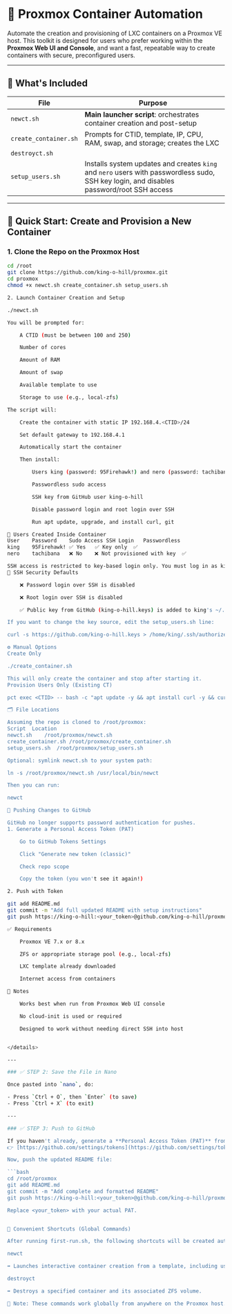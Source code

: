 # 🧰 Proxmox Container Automation

Automate the creation and provisioning of LXC containers on a Proxmox VE host. This toolkit is designed for users who prefer working within the **Proxmox Web UI and Console**, and want a fast, repeatable way to create containers with secure, preconfigured users.

---

## 📁 What's Included

| File                  | Purpose |
|-----------------------|---------|
| `newct.sh`            | **Main launcher script**: orchestrates container creation and post-setup |
| `create_container.sh` | Prompts for CTID, template, IP, CPU, RAM, swap, and storage; creates the LXC |
| `destroyct.sh`        |
| `setup_users.sh`      | Installs system updates and creates `king` and `nero` users with passwordless sudo, SSH key login, and disables password/root SSH access |

---

## 🚀 Quick Start: Create and Provision a New Container

### 1. Clone the Repo on the Proxmox Host

```bash
cd /root
git clone https://github.com/king-o-hill/proxmox.git
cd proxmox
chmod +x newct.sh create_container.sh setup_users.sh

2. Launch Container Creation and Setup

./newct.sh

You will be prompted for:

    A CTID (must be between 100 and 250)

    Number of cores

    Amount of RAM

    Amount of swap

    Available template to use

    Storage to use (e.g., local-zfs)

The script will:

    Create the container with static IP 192.168.4.<CTID>/24

    Set default gateway to 192.168.4.1

    Automatically start the container

    Then install:

        Users king (password: 95Firehawk!) and nero (password: tachibana)

        Passwordless sudo access

        SSH key from GitHub user king-o-hill

        Disable password login and root login over SSH

        Run apt update, upgrade, and install curl, git

👥 Users Created Inside Container
User	Password	Sudo Access	SSH Login	Passwordless
king	95Firehawk!	✅ Yes	✅ Key only	✅
nero	tachibana	❌ No	❌ Not provisioned with key	✅

SSH access is restricted to key-based login only. You must log in as king using the SSH key fetched from GitHub.
🔐 SSH Security Defaults

    ❌ Password login over SSH is disabled

    ❌ Root login over SSH is disabled

    ✅ Public key from GitHub (king-o-hill.keys) is added to king's ~/.ssh/authorized_keys

If you want to change the key source, edit the setup_users.sh line:

curl -s https://github.com/king-o-hill.keys > /home/king/.ssh/authorized_keys

⚙️ Manual Options
Create Only

./create_container.sh

This will only create the container and stop after starting it.
Provision Users Only (Existing CT)

pct exec <CTID> -- bash -c "apt update -y && apt install curl -y && curl -sSL https://raw.githubusercontent.com/king-o-hill/proxmox/main/setup_users.sh | bash"

🗂 File Locations

Assuming the repo is cloned to /root/proxmox:
Script	Location
newct.sh	/root/proxmox/newct.sh
create_container.sh	/root/proxmox/create_container.sh
setup_users.sh	/root/proxmox/setup_users.sh

Optional: symlink newct.sh to your system path:

ln -s /root/proxmox/newct.sh /usr/local/bin/newct

Then you can run:

newct

💾 Pushing Changes to GitHub

GitHub no longer supports password authentication for pushes.
1. Generate a Personal Access Token (PAT)

    Go to GitHub Tokens Settings

    Click "Generate new token (classic)"

    Check repo scope

    Copy the token (you won't see it again!)

2. Push with Token

git add README.md
git commit -m "Add full updated README with setup instructions"
git push https://king-o-hill:<your_token>@github.com/king-o-hill/proxmox.git

✅ Requirements

    Proxmox VE 7.x or 8.x

    ZFS or appropriate storage pool (e.g., local-zfs)

    LXC template already downloaded

    Internet access from containers

📌 Notes

    Works best when run from Proxmox Web UI console

    No cloud-init is used or required

    Designed to work without needing direct SSH into host


</details>

---

### ✅ STEP 2: Save the File in Nano

Once pasted into `nano`, do:

- Press `Ctrl + O`, then `Enter` (to save)
- Press `Ctrl + X` (to exit)

---

### ✅ STEP 3: Push to GitHub

If you haven't already, generate a **Personal Access Token (PAT)** from GitHub with `repo` access:  
👉 [https://github.com/settings/tokens](https://github.com/settings/tokens)

Now, push the updated README file:

```bash
cd /root/proxmox
git add README.md
git commit -m "Add complete and formatted README"
git push https://king-o-hill:<your_token>@github.com/king-o-hill/proxmox.git

Replace <your_token> with your actual PAT.


🔗 Convenient Shortcuts (Global Commands)

After running first-run.sh, the following shortcuts will be created automatically:

newct

➡ Launches interactive container creation from a template, including user setup.

destroyct

➡ Destroys a specified container and its associated ZFS volume.

🧠 Note: These commands work globally from anywhere on the Proxmox host.
